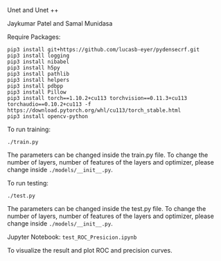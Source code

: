Unet and Unet ++

Jaykumar Patel and Samal Munidasa

Require Packages:
```
pip3 install git+https://github.com/lucasb-eyer/pydensecrf.git
pip3 install logging 
pip3 install nibabel 
pip3 install h5py 
pip3 install pathlib 
pip3 install helpers 
pip3 install pdbpp 
pip3 install Pillow
pip3 install torch==1.10.2+cu113 torchvision==0.11.3+cu113 torchaudio==0.10.2+cu113 -f https://download.pytorch.org/whl/cu113/torch_stable.html
pip3 install opencv-python
```

To run training:

```
./train.py 
```
The parameters can be changed inside the train.py file. To change the number of layers, number of features of the layers and optimizer, please change inside ```./models/__init__.py```.


To run testing:

```./test.py``` 

The parameters can be changed inside the test.py file. To change the number of layers,
 number of features of the layers and optimizer, please change inside ```./models/__init__.py```.

Jupyter Notebook: ```test_ROC_Presicion.ipynb```

To visualize the result and plot ROC and precision curves.

